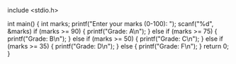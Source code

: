 include <stdio.h>

int main() {
 int marks;
   printf("Enter your marks (0-100): ");
    scanf("%d", &marks)
    if (marks >= 90) {
        printf("Grade: A\n");
    } else if (marks >= 75) {
        printf("Grade: B\n");
    } else if (marks >= 50) {
        printf("Grade: C\n");
    } else if (marks >= 35) {
        printf("Grade: D\n");
    } else 
  {
        printf("Grade: F\n");
    }
    return 0;
}
